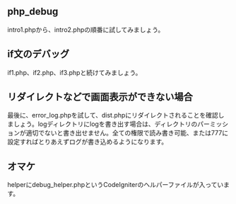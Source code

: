 ## php_debug

intro1.phpから、intro2.phpの順番に試してみましょう。

## if文のデバッグ
if1.php、if2.php、if3.phpと続けてみましょう。

## リダイレクトなどで画面表示ができない場合
最後に、error_log.phpを試して、dist.phpにリダイレクトされることを確認しましょう。logディレクトリにlogを書き出す場合は、ディレクトリのパーミッションが適切でないと書き出せません。全ての権限で読み書き可能、または777に設定すればとりあえずログが書き込めるようになります。

## オマケ
helperにdebug_helper.phpというCodeIgniterのヘルパーファイルが入っています。
